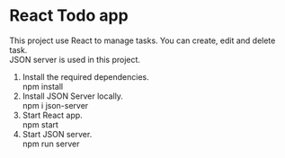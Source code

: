 # React Todo app

This project use React to manage tasks. You can create, edit and delete task. </br>
JSON server is used in this project. </br>

1. Install the required dependencies. </br>
npm install </br>
2. Install JSON Server locally. </br>
npm i json-server </br>
3. Start React app. </br>
npm start </br>
4. Start JSON server. </br>
npm run server





